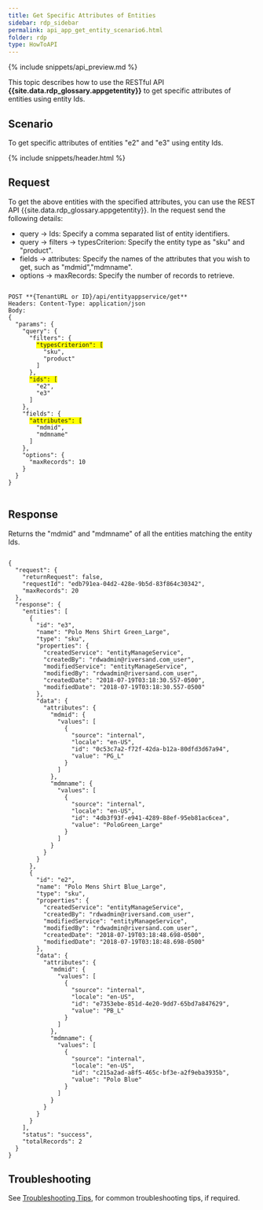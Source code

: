 ```yaml
---
title: Get Specific Attributes of Entities
sidebar: rdp_sidebar
permalink: api_app_get_entity_scenario6.html
folder: rdp
type: HowToAPI
---
```


{% include snippets/api_preview.md %}

This topic describes how to use the RESTful API **{{site.data.rdp_glossary.appgetentity}}** to get specific attributes of entities using entity Ids.

## Scenario

To get specific attributes of entities "e2" and "e3" using entity Ids.

{% include snippets/header.html %}

## Request

To get the above entities with the specified attributes, you can use the REST API {{site.data.rdp_glossary.appgetentity}}. In the request send the following details:

* query -> Ids: Specify a comma separated list of entity identifiers.
* query -> filters -> typesCriterion: Specify the entity type as "sku" and "product".
* fields -> attributes: Specify the names of the attributes that you wish to get, such as "mdmid","mdmname".
* options -> maxRecords: Specify the number of records to retrieve.

<pre>
<code>
POST **{TenantURL or ID}/api/entityappservice/get**
Headers: Content-Type: application/json
Body:
{
  "params": {
    "query": {
      "filters": {
        <span style="background-color: #FFFF00">"typesCriterion": [</span>
          "sku",
          "product"
        ]
      },
      <span style="background-color: #FFFF00">"ids": [</span>
        "e2",
        "e3"
      ]
    },
    "fields": {
      <span style="background-color: #FFFF00">"attributes": [</span>
        "mdmid",
        "mdmname"
      ]
    },
    "options": {
      "maxRecords": 10
    }
  }
}
</code>
</pre>

## Response

Returns the "mdmid" and "mdmname" of all the entities matching the entity Ids.

<pre><code>
{
  "request": {
    "returnRequest": false,
    "requestId": "edb791ea-04d2-428e-9b5d-83f864c30342",
    "maxRecords": 20
  },
  "response": {
    "entities": [
      {
        "id": "e3",
        "name": "Polo Mens Shirt Green_Large",
        "type": "sku",
        "properties": {
          "createdService": "entityManageService",
          "createdBy": "rdwadmin@riversand.com_user",
          "modifiedService": "entityManageService",
          "modifiedBy": "rdwadmin@riversand.com_user",
          "createdDate": "2018-07-19T03:18:30.557-0500",
          "modifiedDate": "2018-07-19T03:18:30.557-0500"
        },
        "data": {
          "attributes": {
            "mdmid": {
              "values": [
                {
                  "source": "internal",
                  "locale": "en-US",
                  "id": "0c53c7a2-f72f-42da-b12a-80dfd3d67a94",
                  "value": "PG_L"
                }
              ]
            },
            "mdmname": {
              "values": [
                {
                  "source": "internal",
                  "locale": "en-US",
                  "id": "4db3f93f-e941-4289-88ef-95eb81ac6cea",
                  "value": "PoloGreen_Large"
                }
              ]
            }
          }
        }
      },
      {
        "id": "e2",
        "name": "Polo Mens Shirt Blue_Large",
        "type": "sku",
        "properties": {
          "createdService": "entityManageService",
          "createdBy": "rdwadmin@riversand.com_user",
          "modifiedService": "entityManageService",
          "modifiedBy": "rdwadmin@riversand.com_user",
          "createdDate": "2018-07-19T03:18:48.698-0500",
          "modifiedDate": "2018-07-19T03:18:48.698-0500"
        },
        "data": {
          "attributes": {
            "mdmid": {
              "values": [
                {
                  "source": "internal",
                  "locale": "en-US",
                  "id": "e7353ebe-851d-4e20-9dd7-65bd7a847629",
                  "value": "PB_L"
                }
              ]
            },
            "mdmname": {
              "values": [
                {
                  "source": "internal",
                  "locale": "en-US",
                  "id": "c215a2ad-a8f5-465c-bf3e-a2f9eba3935b",
                  "value": "Polo Blue"
                }
              ]
            }
          }
        }
      }
    ],
    "status": "success",
    "totalRecords": 2
  }
}
</code></pre> 

## Troubleshooting

See [Troubleshooting Tips](api_troubleshooting_tips.html), for common troubleshooting tips, if required.